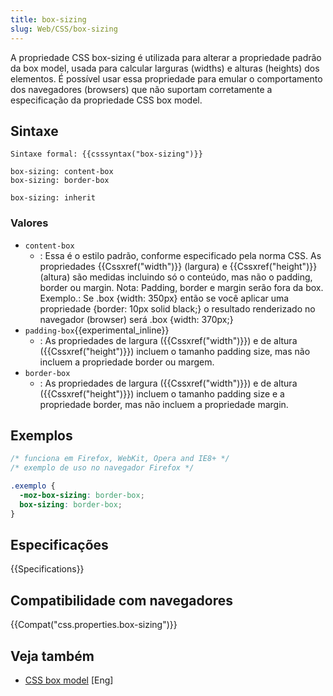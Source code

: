 ```yaml
---
title: box-sizing
slug: Web/CSS/box-sizing
---
```


A propriedade CSS box-sizing é utilizada para alterar a propriedade padrão da box model, usada para calcular larguras (widths) e alturas (heights) dos elementos. É possível usar essa propriedade para emular o comportamento dos navegadores (browsers) que não suportam corretamente a especificação da propriedade CSS box model.

## Sintaxe

```
Sintaxe formal: {{csssyntax("box-sizing")}}
```

```
box-sizing: content-box
box-sizing: border-box

box-sizing: inherit
```

### Valores

- `content-box`
  - : Essa é o estilo padrão, conforme especificado pela norma CSS. As propriedades {{Cssxref("width")}} (largura) e {{Cssxref("height")}} (altura) são medidas incluindo só o conteúdo, mas não o padding, border ou margin. Nota: Padding, border e margin serão fora da box. Exemplo.: Se .box {width: 350px} então se você aplicar uma propriedade {border: 10px solid black;} o resultado renderizado no navegador (browser) será .box {width: 370px;}
- `padding-box`{{experimental_inline}}
  - : As propriedades de largura ({{Cssxref("width")}}) e de altura ({{Cssxref("height")}}) incluem o tamanho padding size, mas não incluem a propriedade border ou margem.
- `border-box`
  - : As propriedades de largura ({{Cssxref("width")}}) e de altura ({{Cssxref("height")}}) incluem o tamanho padding size e a propriedade border, mas não incluem a propriedade margin.

## Exemplos

```css
/* funciona em Firefox, WebKit, Opera and IE8+ */
/* exemplo de uso no navegador Firefox */

.exemplo {
  -moz-box-sizing: border-box;
  box-sizing: border-box;
}
```

## Especificações

{{Specifications}}

## Compatibilidade com navegadores

{{Compat("css.properties.box-sizing")}}

## Veja também

- [CSS box model](/pt-BR/docs/CSS/box_model) \[Eng]
